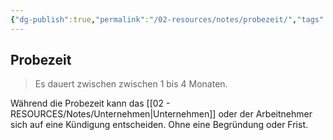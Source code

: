```yaml
---
{"dg-publish":true,"permalink":"/02-resources/notes/probezeit/","tags":["wk/berufsausbildungsvertrag"],"noteIcon":"","updated":"2024-07-04T11:38:16.802+02:00"}
---
```


## Probezeit 
> Es dauert zwischen zwischen 1 bis 4 Monaten.

Während die Probezeit kann das [[02 - RESOURCES/Notes/Unternehmen\|Unternehmen]] oder der Arbeitnehmer sich auf eine Kündigung entscheiden. Ohne eine Begründung oder Frist.

